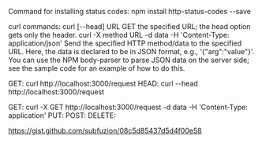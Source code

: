 Command for installing status codes:
npm install http-status-codes --save


curl commands:
    curl [--head] URL
        GET the specified URL; the head option gets only the header. 
    curl -X method URL -d data -H 'Content-Type: application/json'
        Send the specified HTTP method/data to the specified URL. Here, the data is declared to be in JSON format, e.g., '{"arg":"value"}'.
        You can use the NPM body-parser to parse JSON data on the server side; see the sample code for an example of how to do this. 

GET: curl http://localhost:3000/request
HEAD: curl --head http://localhost:3000/request

GET: curl -X GET http://localhost:3000/request -d data -H 'Content-Type: application'
PUT:
POST:
DELETE:

https://gist.github.com/subfuzion/08c5d85437d5d4f00e58